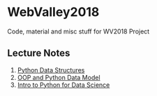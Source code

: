 # WebValley2018
Code, material and misc stuff for WV2018 Project

## Lecture Notes

1. <a href="classes/1.\ Python\ Data\ Structures/" title="Python Data Structures">Python Data Structures</a>
2. <a href="classes/2. OOP and Python Data Model" title="OOP and Python Data Model">OOP and Python Data Model</a>
3. <a href="classes/3. Intro to Python for Data Science" title="Intro to Python for Data Science">Intro to Python for Data Science</a>
